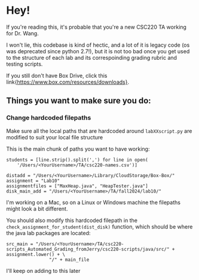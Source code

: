 # Hey!

If you're reading this, it's probable that you're a new CSC220 TA working for Dr. Wang. 

I won't lie, this codebase is kind of hectic, and a lot of it is legacy code (os was deprecated since python 2.7!), but it is not too bad once you get used to the structure of each lab and its correspoinding grading rubric and testing scripts. 

If you still don't have Box Drive, click this link{https://www.box.com/resources/downloads}. 

## Things you want to make sure you do: 

### Change hardcoded filepaths 

Make sure all the local paths that are hardcoded around `labXXscript.py` are modified to suit your local file structure

This is the main chunk of paths you want to have working:

```python3
students = [line.strip().split(',') for line in open(
    '/Users/<YourUsername>/TA/csc220-names.csv')]

distadd = "/Users/<YourUsername>/Library/CloudStorage/Box-Box/"
assignment = "Lab10"
assignmentfiles = ["MaxHeap.java", "HeapTester.java"]
disk_main_add = "/Users/<YourUsername>/TA/fall2024/lab10/"
```
I'm working on a Mac, so on a Linux or Windows machine the filepaths might look a bit different. 

You should also modify this hardcoded filepath in the `check_assignment_for_student(dist_disk)` function, which should be where the java lab packages are located: 

```python3
src_main = "/Users/<YourUsername>/TA/csc220-scripts_Automated_Grading_fromJerry/csc220-scripts/java/src/" + assignment.lower() + \
                "/" + main_file
```

I'll keep on adding to this later



